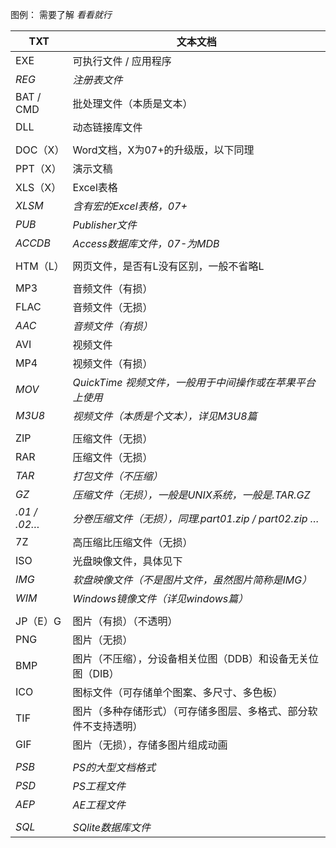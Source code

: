 图例：  需要了解       *看看就行*

| TXT          | 文本文档                                                   |
| ------------ | ---------------------------------------------------------- |
| EXE          | 可执行文件 / 应用程序                                      |
| *REG*        | *注册表文件*                                               |
| BAT / CMD    | 批处理文件（本质是文本）                                   |
| DLL          | 动态链接库文件                                             |
|              |                                                            |
| DOC（X）     | Word文档，X为07+的升级版，以下同理                         |
| PPT（X）     | 演示文稿                                                   |
| XLS（X）     | Excel表格                                                  |
| *XLSM*       | *含有宏的Excel表格，07+*                                   |
| *PUB*        | *Publisher文件*                                            |
| *ACCDB*      | *Access数据库文件，07-为MDB*                               |
|              |                                                            |
| HTM（L）     | 网页文件，是否有L没有区别，一般不省略L                     |
|              |                                                            |
| MP3          | 音频文件（有损）                                           |
| FLAC         | 音频文件（无损）                                           |
| *AAC*        | *音频文件（有损）*                                         |
| AVI          | 视频文件                                                   |
| MP4          | 视频文件（有损）                                           |
| *MOV*        | *QuickTime 视频文件，一般用于中间操作或在苹果平台上使用*   |
| *M3U8*       | *视频文件（本质是个文本），详见M3U8篇*                     |
|              |                                                            |
| ZIP          | 压缩文件（无损）                                           |
| RAR          | 压缩文件（无损）                                           |
| *TAR*        | *打包文件（不压缩）*                                       |
| *GZ*         | *压缩文件（无损），一般是UNIX系统，一般是.TAR.GZ*          |
| *.01 / .02…* | *分卷压缩文件（无损），同理.part01.zip  /    part02.zip …* |
| 7Z           | 高压缩比压缩文件（无损）                                   |
| ISO          | 光盘映像文件，具体见下                                     |
| *IMG*        | *软盘映像文件（不是图片文件，虽然图片简称是IMG）*          |
| *WIM*        | *Windows镜像文件（详见windows篇）*                         |
|              |                                                            |
| JP（E）G     | 图片（有损）（不透明）                                     |
| PNG          | 图片（无损）                                               |
| BMP          | 图片（不压缩），分设备相关位图（DDB）和设备无关位图（DIB） |
| ICO          | 图标文件（可存储单个图案、多尺寸、多色板）                 |
| TIF          | 图片（多种存储形式）（可存储多图层、多格式、部分软件不支持透明）   |
| GIF          | 图片（无损），存储多图片组成动画                           |
|              |                                                            |
| *PSB*        | *PS的大型文档格式*                                         |
| *PSD*        | *PS工程文件*                                               |
| *AEP*        | *AE工程文件*                                               |
|              |                                                            |
| *SQL*        | *SQlite数据库文件*                                         |